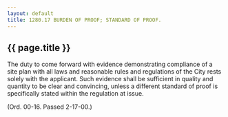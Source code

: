 ```yaml
---
layout: default 
title: 1280.17 BURDEN OF PROOF; STANDARD OF PROOF.
---
```


{{ page.title }}
----------------

The duty to come forward with evidence demonstrating compliance of a
site plan with all laws and reasonable rules and regulations of the City
rests solely with the applicant. Such evidence shall be sufficient in
quality and quantity to be clear and convincing, unless a different
standard of proof is specifically stated within the regulation at issue.

(Ord. 00-16. Passed 2-17-00.)
